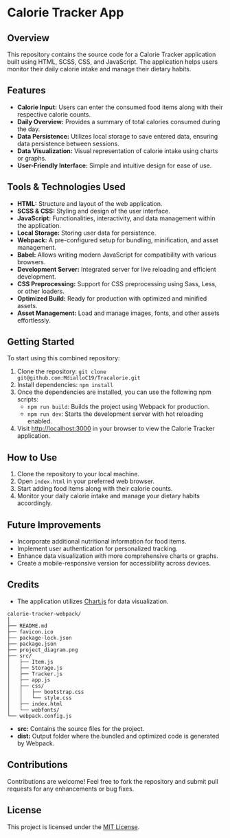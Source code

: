 # Calorie Tracker App

## Overview

This repository contains the source code for a Calorie Tracker application built using HTML, SCSS, CSS, and JavaScript. The application helps users monitor their daily calorie intake and manage their dietary habits.

## Features

- **Calorie Input:** Users can enter the consumed food items along with their respective calorie counts.
- **Daily Overview:** Provides a summary of total calories consumed during the day.
- **Data Persistence:** Utilizes local storage to save entered data, ensuring data persistence between sessions.
- **Data Visualization:** Visual representation of calorie intake using charts or graphs.
- **User-Friendly Interface:** Simple and intuitive design for ease of use.



## Tools & Technologies Used

- **HTML:** Structure and layout of the web application.
- **SCSS & CSS:** Styling and design of the user interface.
- **JavaScript:** Functionalities, interactivity, and data management within the application.
- **Local Storage:** Storing user data for persistence.
- **Webpack:** A pre-configured setup for bundling, minification, and asset management.
- **Babel:** Allows writing modern JavaScript for compatibility with various browsers.
- **Development Server:** Integrated server for live reloading and efficient development.
- **CSS Preprocessing:** Support for CSS preprocessing using Sass, Less, or other loaders.
- **Optimized Build:** Ready for production with optimized and minified assets.
- **Asset Management:** Load and manage images, fonts, and other assets effortlessly.

## Getting Started

To start using this combined repository:

1. Clone the repository: `git clone git@github.com:MdialloC19/Tracalorie.git`
2. Install dependencies: `npm install`
3. Once the dependencies are installed, you can use the following npm scripts:
    - `npm run build`: Builds the project using Webpack for production.
    - `npm run dev`: Starts the development server with hot reloading enabled.
4. Visit [http://localhost:3000](http://localhost:3000) in your browser to view the Calorie Tracker application.


## How to Use

1. Clone the repository to your local machine.
2. Open `index.html` in your preferred web browser.
3. Start adding food items along with their calorie counts.
4. Monitor your daily calorie intake and manage your dietary habits accordingly.

## Future Improvements

- Incorporate additional nutritional information for food items.
- Implement user authentication for personalized tracking.
- Enhance data visualization with more comprehensive charts or graphs.
- Create a mobile-responsive version for accessibility across devices.

## Credits

- The application utilizes [Chart.js](https://www.chartjs.org/) for data visualization.

```
calorie-tracker-webpack/
│
├── README.md
├── favicon.ico
├── package-lock.json
├── package.json
├── project_diagram.png
├── src/
│   ├── Item.js
│   ├── Storage.js
│   ├── Tracker.js
│   ├── app.js
│   ├── css/
│   │   ├── bootstrap.css
│   │   └── style.css
│   ├── index.html
│   └── webfonts/
└── webpack.config.js

```

- **src:** Contains the source files for the project.
- **dist:** Output folder where the bundled and optimized code is generated by Webpack.


## Contributions

Contributions are welcome! Feel free to fork the repository and submit pull requests for any enhancements or bug fixes.

## License

This project is licensed under the [MIT License](LICENSE).
